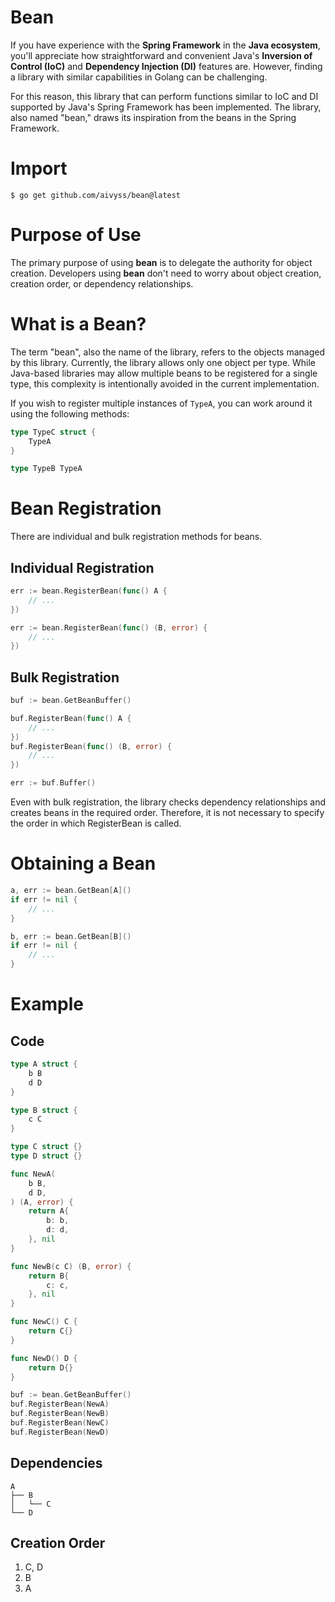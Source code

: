 # Bean
If you have experience with the **Spring Framework** in the **Java ecosystem**, you'll appreciate how straightforward and convenient Java's **Inversion of Control (IoC)** and **Dependency Injection (DI)** features are. However, finding a library with similar capabilities in Golang can be challenging.

For this reason, this library that can perform functions similar to IoC and DI supported by Java's Spring Framework has been implemented. The library, also named "bean," draws its inspiration from the beans in the Spring Framework.

# Import
```shell
$ go get github.com/aivyss/bean@latest
```

# Purpose of Use
The primary purpose of using **bean** is to delegate the authority for object creation. Developers using **bean** don't need to worry about object creation, creation order, or dependency relationships.

# What is a Bean?
The term "bean", also the name of the library, refers to the objects managed by this library. Currently, the library allows only one object per type. While Java-based libraries may allow multiple beans to be registered for a single type, this complexity is intentionally avoided in the current implementation.

If you wish to register multiple instances of `TypeA`, you can work around it using the following methods:
```go
type TypeC struct {
    TypeA
}
```
```go
type TypeB TypeA
```
# Bean Registration
There are individual and bulk registration methods for beans.
## Individual Registration
```go
err := bean.RegisterBean(func() A {
    // ...
})
```
```go
err := bean.RegisterBean(func() (B, error) {
    // ...
})
```
## Bulk Registration
```go
buf := bean.GetBeanBuffer()

buf.RegisterBean(func() A {
    // ...
})
buf.RegisterBean(func() (B, error) {
    // ...
})

err := buf.Buffer()
```
Even with bulk registration, the library checks dependency relationships and creates beans in the required order. Therefore, it is not necessary to specify the order in which RegisterBean is called.
# Obtaining a Bean
```go
a, err := bean.GetBean[A]()
if err != nil {
    // ...
}

b, err := bean.GetBean[B]()
if err != nil {
    // ...
}
```
# Example
## Code
```go
type A struct {
    b B
    d D
}

type B struct {
    c C
}

type C struct {}
type D struct {}

func NewA(
    b B,
    d D,
) (A, error) {
    return A{
        b: b,
        d: d,
    }, nil
}

func NewB(c C) (B, error) {
    return B{
        c: c,
    }, nil
}

func NewC() C {
    return C{}
}

func NewD() D {
    return D{}
}
```
```go
buf := bean.GetBeanBuffer()
buf.RegisterBean(NewA)
buf.RegisterBean(NewB)
buf.RegisterBean(NewC)
buf.RegisterBean(NewD)
```
## Dependencies
```
A
├── B
│   └── C
└── D
```
## Creation Order
1. C, D
2. B
3. A
